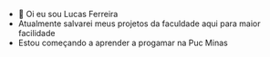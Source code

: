 - 👋 Oi eu sou Lucas Ferreira
- Atualmente salvarei meus projetos da faculdade aqui para maior facilidade 
- Estou começando a aprender a progamar na Puc Minas

<!---
lucasTOSP/lucasTOSP is a ✨ special ✨ repository because its `README.md` (this file) appears on your GitHub profile.
You can click the Preview link to take a look at your changes.
--->
